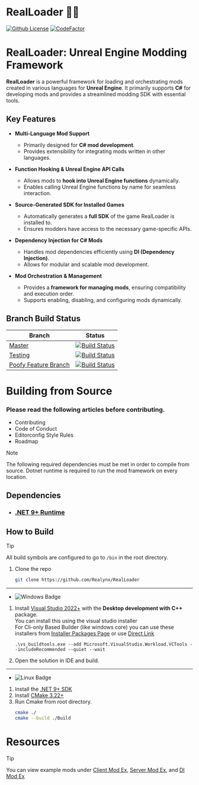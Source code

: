 # RealLoader 🎷🐛

[![Github License](https://img.shields.io/github/license/Realynx/RealLoader.svg)](LICENSE.md)
[![CodeFactor](https://www.codefactor.io/repository/github/Realynx/RealLoader/badge)](https://www.codefactor.io/repository/github/Realynx/RealLoader)

# **RealLoader: Unreal Engine Modding Framework**

**RealLoader** is a powerful framework for loading and orchestrating mods created in various languages for **Unreal Engine**. It primarily supports **C#** for developing mods and provides a streamlined modding SDK with essential tools.

## **Key Features**

- **Multi-Language Mod Support**  
  - Primarily designed for **C# mod development**.  
  - Provides extensibility for integrating mods written in other languages.  

- **Function Hooking & Unreal Engine API Calls**  
  - Allows mods to **hook into Unreal Engine functions** dynamically.  
  - Enables calling Unreal Engine functions by name for seamless interaction.  

- **Source-Generated SDK for Installed Games**  
  - Automatically generates a **full SDK** of the game RealLoader is installed to.  
  - Ensures modders have access to the necessary game-specific APIs.  

- **Dependency Injection for C# Mods**  
  - Handles mod dependencies efficiently using **DI (Dependency Injection)**.  
  - Allows for modular and scalable mod development.  

- **Mod Orchestration & Management**  
  - Provides a **framework for managing mods**, ensuring compatibility and execution order.  
  - Supports enabling, disabling, and configuring mods dynamically.  


## Branch Build Status

| Branch                                                                                | Status                                                                                                                                                                                                                                                 |
|---------------------------------------------------------------------------------------|--------------------------------------------------------------------------------------------------------------------------------------------------------------------------------------------------------------------------------------------------------|
| [Master](https://github.com/Realynx/RealLoader/tree/master)       | [![Build Status](https://dev.azure.com/RealLoader/RealLoader%20Development/_apis/build/status%2FRealynx.RealLoader?branchName=master)](https://dev.azure.com/RealLoader/RealLoader%20Development/_build/latest?definitionId=2&branchName=master)       |
| [Testing](https://github.com/Realynx/RealLoader/tree/testing)     | [![Build Status](https://dev.azure.com/RealLoader/RealLoader%20Development/_apis/build/status%2FRealynx.RealLoader?branchName=testing)](https://dev.azure.com/RealLoader/RealLoader%20Development/_build/latest?definitionId=2&branchName=testing)     |
| [Poofy Feature Branch](https://github.com/Realynx/RealLoader/tree/poofyfeatures) | [![Build Status](https://dev.azure.com/RealLoader/RealLoader%20Development/_apis/build/status%2FRealynx.RealLoader?branchName=PoofyFeatures)](https://dev.azure.com/RealLoader/RealLoader%20Development/_build/latest?definitionId=2&branchName=PoofyFeatures) |


# Building from Source

### Please read the following articles before contributing.

- Contributing
- Code of Conduct
- Editorconfig Style Rules
- Roadmap

> [!NOTE]
> The following required dependencies must be met in order to compile from source. Dotnet runtime is required to run the mod framework on every location.

## Dependencies
- ### [.NET 9+ Runtime](https://dotnet.microsoft.com/en-us/download/dotnet)

## How to Build
> [!TIP]
> All build symbols are configured to go to `/bin` in the root directory.

1. Clone the repo
    ```bash
    git clone https://github.com/Realynx/RealLoader
    ```
---
- ![Windows Badge](https://img.shields.io/badge/Windows-blue)
1. Install [Visual Studio 2022+](https://visualstudio.microsoft.com/downloads/) with the <b>Desktop development with C++</b> package.  
You can install this using the visual studio installer  
For Cli-only Based Builder (like windows core) you can use these installers from [Installer Packages Page](https://learn.microsoft.com/en-us/visualstudio/install/use-command-line-parameters-to-install-visual-studio?view=vs-2022) or use [Direct Link](https://aka.ms/vs/17/release/vs_buildtools.exe)
    ```
    .\vs_buildtools.exe --add Microsoft.VisualStudio.Workload.VCTools --includeRecommended --quiet --wait
    ```
2. Open the solution in IDE and build.   

---
- ![Linux Badge](https://img.shields.io/badge/Linux-green)
1. Install the [.NET 9+ SDK](https://dotnet.microsoft.com/en-us/download/dotnet)
2. Install [CMake 3.22+](https://cmake.org/download/)
3. Run Cmake from root directory.
    ```sh
    cmake ./
    cmake --build ./Build
    ```

# Resources
> [!TIP]
> You can view example mods under [Client Mod Ex](Mods/ExampleMod), [Server Mod Ex](Mods/ExampleServerMod), and [DI Mod Ex](Mods)  
